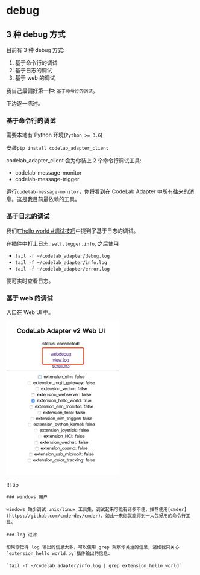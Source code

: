 # debug

## 3 种 debug 方式

目前有 3 种 debug 方式:

1.  基于命令行的调试
2.  基于日志的调试
3.  基于 web 的调试

我自己最偏好第一种: `基于命令行的调试`。

下边逐一陈述。

### 基于命令行的调试

需要本地有 Python 环境(`Python >= 3.6`)

安装`pip install codelab_adapter_client`

codelab_adapter_client 会为你装上 2 个命令行调试工具:

- codelab-message-monitor
- codelab-message-trigger

运行`codelab-message-monitor`，你将看到在 CodeLab Adapter 中所有往来的消息。这是我目前最依赖的工具。

### 基于日志的调试

我们在[hello world #调试技巧](/dev_guide/helloworld/#_4)中提到了基于日志的调试。

在插件中打上日志: `self.logger.info`, 之后使用

- `tail -f ~/codelab_adapter/debug.log`
- `tail -f ~/codelab_adapter/info.log`
- `tail -f ~/codelab_adapter/error.log`

便可实时查看日志。

### 基于 web 的调试

入口在 Web UI 中。

<img src="../../img/v2/adapter_webdebug_inter.png" width="300">

!!! tip

    ### windows 用户

    windows 缺少调试 unix/linux 工具集，调试起来可能有诸多不便，推荐使用[cmder](https://github.com/cmderdev/cmder)，如此一来你就能得到一大包好用的命令行工具。

    ### log 过滤

    如果你觉得 log 输出的信息太多，可以使用 grep 观察你关注的信息，诸如我只关心`extension_hello_world.py`插件输出的信息:

    `tail -f ~/codelab_adapter/info.log | grep extension_hello_world`
